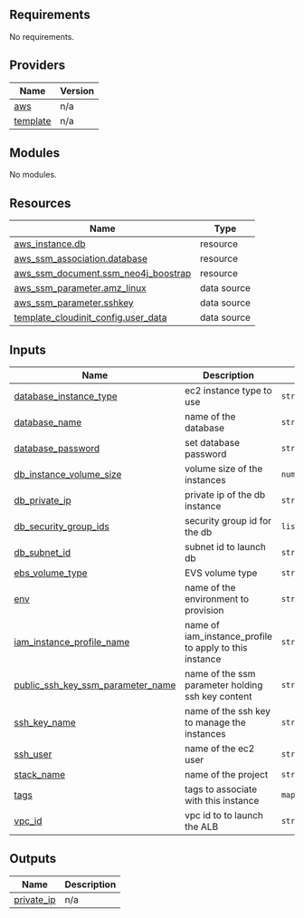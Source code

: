 <!-- BEGIN_TF_DOCS -->
## Requirements

No requirements.

## Providers

| Name | Version |
|------|---------|
| <a name="provider_aws"></a> [aws](#provider\_aws) | n/a |
| <a name="provider_template"></a> [template](#provider\_template) | n/a |

## Modules

No modules.

## Resources

| Name | Type |
|------|------|
| [aws_instance.db](https://registry.terraform.io/providers/hashicorp/aws/latest/docs/resources/instance) | resource |
| [aws_ssm_association.database](https://registry.terraform.io/providers/hashicorp/aws/latest/docs/resources/ssm_association) | resource |
| [aws_ssm_document.ssm_neo4j_boostrap](https://registry.terraform.io/providers/hashicorp/aws/latest/docs/resources/ssm_document) | resource |
| [aws_ssm_parameter.amz_linux](https://registry.terraform.io/providers/hashicorp/aws/latest/docs/data-sources/ssm_parameter) | data source |
| [aws_ssm_parameter.sshkey](https://registry.terraform.io/providers/hashicorp/aws/latest/docs/data-sources/ssm_parameter) | data source |
| [template_cloudinit_config.user_data](https://registry.terraform.io/providers/hashicorp/template/latest/docs/data-sources/cloudinit_config) | data source |

## Inputs

| Name | Description | Type | Default | Required |
|------|-------------|------|---------|:--------:|
| <a name="input_database_instance_type"></a> [database\_instance\_type](#input\_database\_instance\_type) | ec2 instance type to use | `string` | `"t3.medium"` | no |
| <a name="input_database_name"></a> [database\_name](#input\_database\_name) | name of the database | `string` | `"neo4j"` | no |
| <a name="input_database_password"></a> [database\_password](#input\_database\_password) | set database password | `string` | `"custodian"` | no |
| <a name="input_db_instance_volume_size"></a> [db\_instance\_volume\_size](#input\_db\_instance\_volume\_size) | volume size of the instances | `number` | `100` | no |
| <a name="input_db_private_ip"></a> [db\_private\_ip](#input\_db\_private\_ip) | private ip of the db instance | `string` | n/a | yes |
| <a name="input_db_security_group_ids"></a> [db\_security\_group\_ids](#input\_db\_security\_group\_ids) | security group id for the db | `list(string)` | n/a | yes |
| <a name="input_db_subnet_id"></a> [db\_subnet\_id](#input\_db\_subnet\_id) | subnet id to launch db | `string` | n/a | yes |
| <a name="input_ebs_volume_type"></a> [ebs\_volume\_type](#input\_ebs\_volume\_type) | EVS volume type | `string` | `"standard"` | no |
| <a name="input_env"></a> [env](#input\_env) | name of the environment to provision | `string` | n/a | yes |
| <a name="input_iam_instance_profile_name"></a> [iam\_instance\_profile\_name](#input\_iam\_instance\_profile\_name) | name of iam\_instance\_profile to apply to this instance | `string` | `"bento-dev-ecs-instance-profile"` | no |
| <a name="input_public_ssh_key_ssm_parameter_name"></a> [public\_ssh\_key\_ssm\_parameter\_name](#input\_public\_ssh\_key\_ssm\_parameter\_name) | name of the ssm parameter holding ssh key content | `string` | `"ssh_public_key"` | no |
| <a name="input_ssh_key_name"></a> [ssh\_key\_name](#input\_ssh\_key\_name) | name of the ssh key to manage the instances | `string` | `"devops"` | no |
| <a name="input_ssh_user"></a> [ssh\_user](#input\_ssh\_user) | name of the ec2 user | `string` | `"bento"` | no |
| <a name="input_stack_name"></a> [stack\_name](#input\_stack\_name) | name of the project | `string` | n/a | yes |
| <a name="input_tags"></a> [tags](#input\_tags) | tags to associate with this instance | `map(string)` | n/a | yes |
| <a name="input_vpc_id"></a> [vpc\_id](#input\_vpc\_id) | vpc id to to launch the ALB | `string` | n/a | yes |

## Outputs

| Name | Description |
|------|-------------|
| <a name="output_private_ip"></a> [private\_ip](#output\_private\_ip) | n/a |
<!-- END_TF_DOCS -->